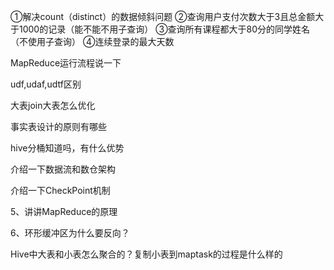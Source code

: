 ①解决count（distinct）的数据倾斜问题
②查询用户支付次数大于3且总金额大于1000的记录（能不能不用子查询）
③查询所有课程都大于80分的同学姓名（不使用子查询）
④连续登录的最大天数



MapReduce运行流程说一下

udf,udaf,udtf区别

大表join大表怎么优化

事实表设计的原则有哪些

hive分桶知道吗，有什么优势

介绍一下数据流和数仓架构

介绍一下CheckPoint机制

5、讲讲MapReduce的原理

6、环形缓冲区为什么要反向？

Hive中大表和小表怎么聚合的？复制小表到maptask的过程是什么样的